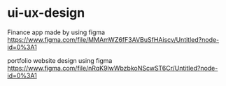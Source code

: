 # ui-ux-design 
Finance app made by using figma
https://www.figma.com/file/MMAmWZ6fF3AVBuSfHAiscv/Untitled?node-id=0%3A1

portfolio website design using figma
https://www.figma.com/file/nRqK9lwWbzbkoNScwST6Cr/Untitled?node-id=0%3A1

